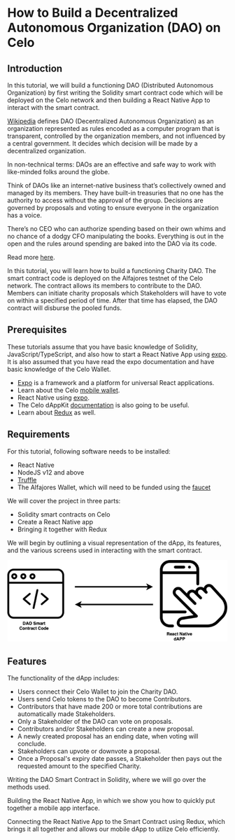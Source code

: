 # How to Build a Decentralized Autonomous Organization \(DAO\) on Celo

## Introduction

In this tutorial, we will build a functioning DAO \(Distributed Autonomous Organization\) by first writing the Solidity smart contract code which will be deployed on the Celo network and then building a React Native App to interact with the smart contract.

[Wikipedia](https://en.wikipedia.org/wiki/Decentralized_autonomous_organization) defines DAO \(Decentralized Autonomous Organization\) as an organization represented as rules encoded as a computer program that is transparent, controlled by the organization members, and not influenced by a central government. It decides which decision will be made by a decentralized organization.

In non-technical terms: DAOs are an effective and safe way to work with like-minded folks around the globe.

Think of DAOs like an internet-native business that’s collectively owned and managed by its members. They have built-in treasuries that no one has the authority to access without the approval of the group. Decisions are governed by proposals and voting to ensure everyone in the organization has a voice.

There’s no CEO who can authorize spending based on their own whims and no chance of a dodgy CFO manipulating the books. Everything is out in the open and the rules around spending are baked into the DAO via its code.

Read more [here](https://ethereum.org/en/dao/).

In this tutorial, you will learn how to build a functioning Charity DAO. The smart contract code is deployed on the Alfajores testnet of the Celo network. The contract allows its members to contribute to the DAO. Members can initiate charity proposals which Stakeholders will have to vote on within a specified period of time. After that time has elapsed, the DAO contract will disburse the pooled funds.

## Prerequisites

These tutorials assume that you have basic knowledge of Solidity, JavaScript/TypeScript, and also how to start a React Native App using [expo](https://expo.io/). It is also assumed that you have read the expo documentation and have basic knowledge of the Celo Wallet.

* [Expo](https://docs.expo.io/) is a framework and a platform for universal React applications.
* Learn about the Celo [mobile wallet](https://docs.celo.org/getting-started/alfajores-testnet/using-the-mobile-wallet).
* React Native using [expo](https://docs.expo.io/).
* The Celo dAppKit [documentation](https://docs.celo.org/developer-guide/dappkit/setup) is also going to be useful.
* Learn about [Redux](https://redux.js.org/introduction/getting-started) as well.

## Requirements

For this tutorial, following software needs to be installed:

* React Native
* NodeJS v12 and above
* [Truffle](https://www.trufflesuite.com/)
* The Alfajores Wallet, which will need to be funded using the [faucet](https://celo.org/developers/faucet)

We will cover the project in three parts:

* Solidity smart contracts on Celo
* Create a React Native app
* Bringing it together with Redux

We will begin by outlining a visual representation of the dApp, its features, and the various screens used in interacting with the smart contract.

![](../../../../.gitbook/assets/image%20%2827%29.png)

## Features

The functionality of the dApp includes:

* Users connect their Celo Wallet to join the Charity DAO.
* Users send Celo tokens to the DAO to become Contributors.
* Contributors that have made 200 or more total contributions are automatically made Stakeholders.
* Only a Stakeholder of the DAO can vote on proposals.
* Contributors and/or Stakeholders can create a new proposal.
* A newly created proposal has an ending date, when voting will conclude.
* Stakeholders can upvote or downvote a proposal.
* Once a Proposal's expiry date passes, a Stakeholder then pays out the requested amount to the specified Charity.



Writing the DAO Smart Contract in Solidity, where we will go over the methods used.

Building the React Native App, in which we show you how to quickly put together a mobile app interface.

Connecting the React Native App to the Smart Contract using Redux, which brings it all together and allows our mobile dApp to utilize Celo efficiently.

